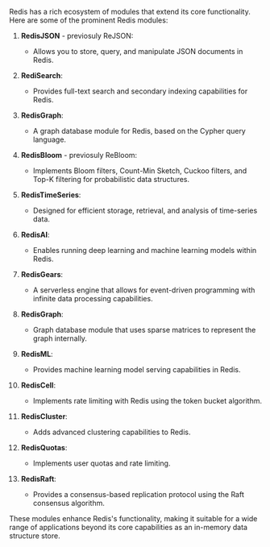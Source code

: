 Redis has a rich ecosystem of modules that extend its core functionality. Here are some of the prominent Redis modules:

1. **RedisJSON** - previosuly ReJSON:
   - Allows you to store, query, and manipulate JSON documents in Redis.

2. **RediSearch**:
   - Provides full-text search and secondary indexing capabilities for Redis.

3. **RedisGraph**:
   - A graph database module for Redis, based on the Cypher query language.

4. **RedisBloom** - previosuly ReBloom:
   - Implements Bloom filters, Count-Min Sketch, Cuckoo filters, and Top-K filtering for probabilistic data structures.

5. **RedisTimeSeries**:
   - Designed for efficient storage, retrieval, and analysis of time-series data.

6. **RedisAI**:
   - Enables running deep learning and machine learning models within Redis.

7. **RedisGears**:
   - A serverless engine that allows for event-driven programming with infinite data processing capabilities.

8. **RedisGraph**:
    - Graph database module that uses sparse matrices to represent the graph internally.

9. **RedisML**:
    - Provides machine learning model serving capabilities in Redis.

10. **RedisCell**:
    - Implements rate limiting with Redis using the token bucket algorithm.

11. **RedisCluster**:
    - Adds advanced clustering capabilities to Redis.

12. **RedisQuotas**:
    - Implements user quotas and rate limiting.

13. **RedisRaft**:
    - Provides a consensus-based replication protocol using the Raft consensus algorithm.

These modules enhance Redis's functionality, making it suitable for a wide range of applications beyond its core capabilities as an in-memory data structure store.